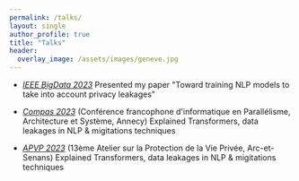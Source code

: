 ```yaml
---
permalink: /talks/
layout: single
author_profile: true
title: "Talks"
header:
  overlay_image: /assets/images/geneve.jpg
---
```


- [*IEEE BigData 2023*]([https://2023.compas-conference.fr/](https://bigdataieee.org/BigData2023/))
Presented my paper "Toward training NLP models to take into account privacy leakages"

- [*Compas 2023*](https://2023.compas-conference.fr/)
(Conférence francophone d'informatique en Parallélisme, Architecture et Système, Annecy)
Explained Transformers, data leakages in NLP & migitations techniques

- [*APVP 2023*](https://apvp23.sciencesconf.org/)
(13ème Atelier sur la Protection de la Vie Privée, Arc-et-Senans)
Explained Transformers, data leakages in NLP & migitations techniques
